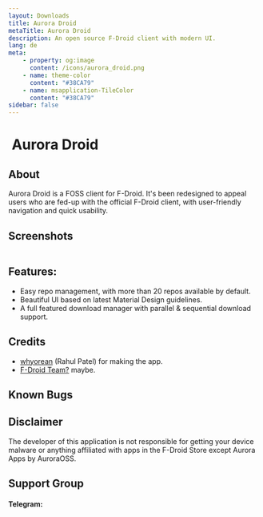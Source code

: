```yaml
---
layout: Downloads
title: Aurora Droid
metaTitle: Aurora Droid
description: An open source F-Droid client with modern UI.
lang: de
meta:
    - property: og:image
      content: /icons/aurora_droid.png
    - name: theme-color
      content: "#38CA79"
    - name: msapplication-TileColor
      content: "#38CA79"
sidebar: false
---
```


# <img class="headerLogo" :src="$withBase('/icons/aurora_droid.png')"> Aurora Droid

## About

Aurora Droid is a FOSS client for F-Droid. It's been redesigned to appeal users who are fed-up with the official F-Droid client, with user-friendly navigation and quick usability.

## Screenshots

<img class="zoomable" :src="$withBase('/assets/screenshots_store.png')"/>

## Features:

-   Easy repo management, with more than 20 repos available by default.
-   Beautiful UI based on latest Material Design guidelines.
-   A full featured download manager with parallel & sequential download support.

## Credits

-   [whyorean](https://gitlab.com/whyorean/) (Rahul Patel) for making the app.
-   [F-Droid Team?](https://github.com/F-Droid/) maybe.

## Known Bugs

## Disclaimer

The developer of this application is not responsible for getting your device malware or anything affiliated with apps in the F-Droid Store except Aurora Apps by AuroraOSS.

## Support Group

#### Telegram: 
<img class="zoomable" :src="$withBase('/assets/tg-auroradroid-qr.png')" width="175px" />